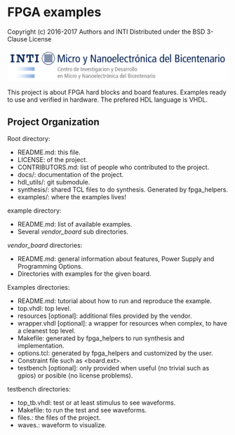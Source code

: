 # FPGA examples

Copyright (c) 2016-2017 Authors and INTI
Distributed under the BSD 3-Clause License

![INTI CMNB Logo](/images/logo.png)

This project is about FPGA hard blocks and board features. Examples ready to use and verified in hardware. The prefered HDL language is VHDL.

## Project Organization

Root directory:
* README.md: this file.
* LICENSE: of the project.
* CONTRIBUTORS.md: list of people who contributed to the project.
* docs/: documentation of the project.
* hdl_utils/: git submodule.
* synthesis/: shared TCL files to do synthesis. Generated by fpga_helpers.
* examples/: where the examples lives!

example directory:
* README.md: list of available examples.
* Several *vendor_board* sub directories.

*vendor_board* directories:
* README.md: general information about features, Power Supply and Programming Options.
* Directories with examples for the given board.

Examples directories:
* README.md: tutorial about how to run and reproduce the example.
* top.vhdl: top level.
* resources [optional]: additional files provided by the vendor.
* wrapper.vhdl [optional]: a wrapper for resources when complex, to have a cleanest top level.
* Makefile: generated by fpga_helpers to run synthesis and implementation.
* options.tcl: generated by fpga_helpers and customized by the user.
* Constraint file such as <board.ext>.
* testbench [optional]: only provided when useful (no trivial such as gpios) or posible (no license problems).

testbench directories:
* top_tb.vhdl: test or at least stimulus to see waveforms.
* Makefile: to run the test and see waveforms.
* files.<ext>: the files of the project.
* waves.<ext>: waveform to visualize.
